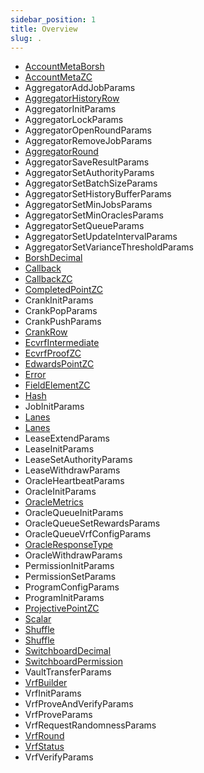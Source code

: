 ```yaml
---
sidebar_position: 1
title: Overview
slug: .
---
```


- [AccountMetaBorsh](/idl/types/AccountMetaBorsh)
- [AccountMetaZC](/idl/types/AccountMetaZC)
- AggregatorAddJobParams
- [AggregatorHistoryRow](/idl/types/AggregatorHistoryRow)
- AggregatorInitParams
- AggregatorLockParams
- AggregatorOpenRoundParams
- AggregatorRemoveJobParams
- [AggregatorRound](/idl/types/AggregatorRound)
- AggregatorSaveResultParams
- AggregatorSetAuthorityParams
- AggregatorSetBatchSizeParams
- AggregatorSetHistoryBufferParams
- AggregatorSetMinJobsParams
- AggregatorSetMinOraclesParams
- AggregatorSetQueueParams
- AggregatorSetUpdateIntervalParams
- AggregatorSetVarianceThresholdParams
- [BorshDecimal](/idl/types/BorshDecimal)
- [Callback](/idl/types/Callback)
- [CallbackZC](/idl/types/CallbackZC)
- [CompletedPointZC](/idl/types/CompletedPointZC)
- CrankInitParams
- CrankPopParams
- CrankPushParams
- [CrankRow](/idl/types/CrankRow)
- [EcvrfIntermediate](/idl/types/EcvrfIntermediate)
- [EcvrfProofZC](/idl/types/EcvrfProofZC)
- [EdwardsPointZC](/idl/types/EdwardsPointZC)
- [Error](/idl/types/Error)
- [FieldElementZC](/idl/types/FieldElementZC)
- [Hash](/idl/types/Hash)
- JobInitParams
- [Lanes](/idl/types/Lanes)
- [Lanes](/idl/types/Lanes)
- LeaseExtendParams
- LeaseInitParams
- LeaseSetAuthorityParams
- LeaseWithdrawParams
- OracleHeartbeatParams
- OracleInitParams
- [OracleMetrics](/idl/types/OracleMetrics)
- OracleQueueInitParams
- OracleQueueSetRewardsParams
- OracleQueueVrfConfigParams
- [OracleResponseType](/idl/types/OracleResponseType)
- OracleWithdrawParams
- PermissionInitParams
- PermissionSetParams
- ProgramConfigParams
- ProgramInitParams
- [ProjectivePointZC](/idl/types/ProjectivePointZC)
- [Scalar](/idl/types/Scalar)
- [Shuffle](/idl/types/Shuffle)
- [Shuffle](/idl/types/Shuffle)
- [SwitchboardDecimal](/idl/types/SwitchboardDecimal)
- [SwitchboardPermission](/idl/types/SwitchboardPermission)
- VaultTransferParams
- [VrfBuilder](/idl/types/VrfBuilder)
- VrfInitParams
- VrfProveAndVerifyParams
- VrfProveParams
- VrfRequestRandomnessParams
- [VrfRound](/idl/types/VrfRound)
- [VrfStatus](/idl/types/VrfStatus)
- VrfVerifyParams
